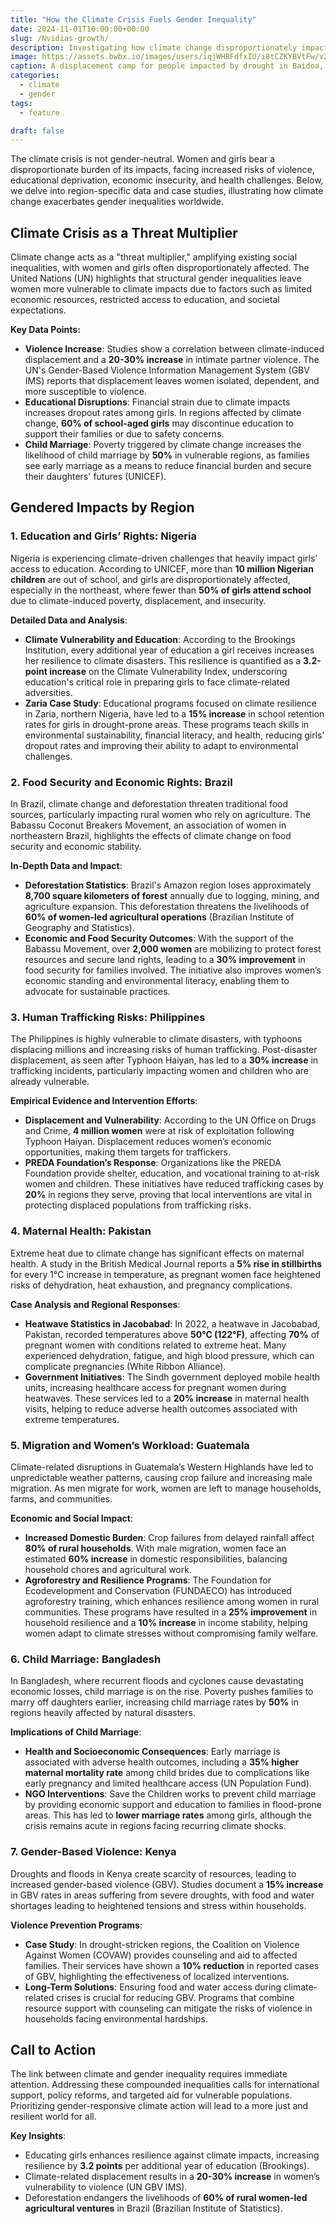 ```yaml
---
title: "How the Climate Crisis Fuels Gender Inequality"
date: 2024-11-01T10:00:00+00:00
slug: /Nvidias-growth/
description: Investigating how climate change disproportionately impacts women and girls, exacerbating pre-existing gender inequalities worldwide.
image: https://assets.bwbx.io/images/users/iqjWHBFdfxIU/i8tCZKYBVtFw/v2/-1x-1.jpg
caption: A displacement camp for people impacted by drought in Baidoa, Somalia, in Sept. 2022.  Photographer: Ed Ram/Getty Images
categories:
  - climate
  - gender
tags:
  - feature

draft: false
---
```


The climate crisis is not gender-neutral. Women and girls bear a disproportionate burden of its impacts, facing increased risks of violence, educational deprivation, economic insecurity, and health challenges. Below, we delve into region-specific data and case studies, illustrating how climate change exacerbates gender inequalities worldwide.

## Climate Crisis as a Threat Multiplier  
Climate change acts as a "threat multiplier," amplifying existing social inequalities, with women and girls often disproportionately affected. The United Nations (UN) highlights that structural gender inequalities leave women more vulnerable to climate impacts due to factors such as limited economic resources, restricted access to education, and societal expectations.

**Key Data Points:**
- **Violence Increase**: Studies show a correlation between climate-induced displacement and a **20-30% increase** in intimate partner violence. The UN's Gender-Based Violence Information Management System (GBV IMS) reports that displacement leaves women isolated, dependent, and more susceptible to violence.
- **Educational Disruptions**: Financial strain due to climate impacts increases dropout rates among girls. In regions affected by climate change, **60% of school-aged girls** may discontinue education to support their families or due to safety concerns.
- **Child Marriage**: Poverty triggered by climate change increases the likelihood of child marriage by **50%** in vulnerable regions, as families see early marriage as a means to reduce financial burden and secure their daughters' futures (UNICEF).

## Gendered Impacts by Region  

### 1. Education and Girls’ Rights: Nigeria  
Nigeria is experiencing climate-driven challenges that heavily impact girls’ access to education. According to UNICEF, more than **10 million Nigerian children** are out of school, and girls are disproportionately affected, especially in the northeast, where fewer than **50% of girls attend school** due to climate-induced poverty, displacement, and insecurity. 

**Detailed Data and Analysis**:
- **Climate Vulnerability and Education**: According to the Brookings Institution, every additional year of education a girl receives increases her resilience to climate disasters. This resilience is quantified as a **3.2-point increase** on the Climate Vulnerability Index, underscoring education's critical role in preparing girls to face climate-related adversities.
- **Zaria Case Study**: Educational programs focused on climate resilience in Zaria, northern Nigeria, have led to a **15% increase** in school retention rates for girls in drought-prone areas. These programs teach skills in environmental sustainability, financial literacy, and health, reducing girls’ dropout rates and improving their ability to adapt to environmental challenges.

### 2. Food Security and Economic Rights: Brazil  
In Brazil, climate change and deforestation threaten traditional food sources, particularly impacting rural women who rely on agriculture. The Babassu Coconut Breakers Movement, an association of women in northeastern Brazil, highlights the effects of climate change on food security and economic stability.

**In-Depth Data and Impact**:
- **Deforestation Statistics**: Brazil's Amazon region loses approximately **8,700 square kilometers of forest** annually due to logging, mining, and agriculture expansion. This deforestation threatens the livelihoods of **60% of women-led agricultural operations** (Brazilian Institute of Geography and Statistics).
- **Economic and Food Security Outcomes**: With the support of the Babassu Movement, over **2,000 women** are mobilizing to protect forest resources and secure land rights, leading to a **30% improvement** in food security for families involved. The initiative also improves women’s economic standing and environmental literacy, enabling them to advocate for sustainable practices.

### 3. Human Trafficking Risks: Philippines  
The Philippines is highly vulnerable to climate disasters, with typhoons displacing millions and increasing risks of human trafficking. Post-disaster displacement, as seen after Typhoon Haiyan, has led to a **30% increase** in trafficking incidents, particularly impacting women and children who are already vulnerable.

**Empirical Evidence and Intervention Efforts**:
- **Displacement and Vulnerability**: According to the UN Office on Drugs and Crime, **4 million women** were at risk of exploitation following Typhoon Haiyan. Displacement reduces women’s economic opportunities, making them targets for traffickers.
- **PREDA Foundation’s Response**: Organizations like the PREDA Foundation provide shelter, education, and vocational training to at-risk women and children. These initiatives have reduced trafficking cases by **20%** in regions they serve, proving that local interventions are vital in protecting displaced populations from trafficking risks.

### 4. Maternal Health: Pakistan  
Extreme heat due to climate change has significant effects on maternal health. A study in the British Medical Journal reports a **5% rise in stillbirths** for every 1°C increase in temperature, as pregnant women face heightened risks of dehydration, heat exhaustion, and pregnancy complications.

**Case Analysis and Regional Responses**:
- **Heatwave Statistics in Jacobabad**: In 2022, a heatwave in Jacobabad, Pakistan, recorded temperatures above **50°C (122°F)**, affecting **70%** of pregnant women with conditions related to extreme heat. Many experienced dehydration, fatigue, and high blood pressure, which can complicate pregnancies (White Ribbon Alliance).
- **Government Initiatives**: The Sindh government deployed mobile health units, increasing healthcare access for pregnant women during heatwaves. These services led to a **20% increase** in maternal health visits, helping to reduce adverse health outcomes associated with extreme temperatures.

### 5. Migration and Women’s Workload: Guatemala  
Climate-related disruptions in Guatemala’s Western Highlands have led to unpredictable weather patterns, causing crop failure and increasing male migration. As men migrate for work, women are left to manage households, farms, and communities.

**Economic and Social Impact**:
- **Increased Domestic Burden**: Crop failures from delayed rainfall affect **80% of rural households**. With male migration, women face an estimated **60% increase** in domestic responsibilities, balancing household chores and agricultural work.
- **Agroforestry and Resilience Programs**: The Foundation for Ecodevelopment and Conservation (FUNDAECO) has introduced agroforestry training, which enhances resilience among women in rural communities. These programs have resulted in a **25% improvement** in household resilience and a **10% increase** in income stability, helping women adapt to climate stresses without compromising family welfare.

### 6. Child Marriage: Bangladesh  
In Bangladesh, where recurrent floods and cyclones cause devastating economic losses, child marriage is on the rise. Poverty pushes families to marry off daughters earlier, increasing child marriage rates by **50%** in regions heavily affected by natural disasters.

**Implications of Child Marriage**:
- **Health and Socioeconomic Consequences**: Early marriage is associated with adverse health outcomes, including a **35% higher maternal mortality rate** among child brides due to complications like early pregnancy and limited healthcare access (UN Population Fund).
- **NGO Interventions**: Save the Children works to prevent child marriage by providing economic support and education to families in flood-prone areas. This has led to **lower marriage rates** among girls, although the crisis remains acute in regions facing recurring climate shocks.

### 7. Gender-Based Violence: Kenya  
Droughts and floods in Kenya create scarcity of resources, leading to increased gender-based violence (GBV). Studies document a **15% increase** in GBV rates in areas suffering from severe droughts, with food and water shortages leading to heightened tensions and stress within households.

**Violence Prevention Programs**:
- **Case Study**: In drought-stricken regions, the Coalition on Violence Against Women (COVAW) provides counseling and aid to affected families. Their services have shown a **10% reduction** in reported cases of GBV, highlighting the effectiveness of localized interventions.
- **Long-Term Solutions**: Ensuring food and water access during climate-related crises is crucial for reducing GBV. Programs that combine resource support with counseling can mitigate the risks of violence in households facing environmental hardships.

## Call to Action  
The link between climate and gender inequality requires immediate attention. Addressing these compounded inequalities calls for international support, policy reforms, and targeted aid for vulnerable populations. Prioritizing gender-responsive climate action will lead to a more just and resilient world for all.

**Key Insights**:
- Educating girls enhances resilience against climate impacts, increasing resilience by **3.2 points** per additional year of education (Brookings).
- Climate-related displacement results in a **20-30% increase** in women’s vulnerability to violence (UN GBV IMS).
- Deforestation endangers the livelihoods of **60% of rural women-led agricultural ventures** in Brazil (Brazilian Institute of Statistics).
